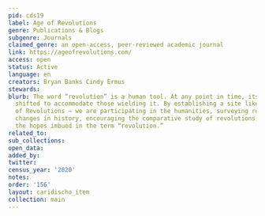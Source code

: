 ```yaml
---
pid: cds19
label: Age of Revolutions
genre: Publications & Blogs
subgenre: Journals
claimed_genre: an open-access, peer-reviewed academic journal
link: https://ageofrevolutions.com/
access: open
status: Active
language: en
creators: Bryan Banks Cindy Ermus
stewards:
blurb: The word “revolution” is a human tool. At any point in time, its meaning has
  shifted to accommodate those wielding it. By establishing a site like this — Age
  of Revolutions — we are participating in the humanities, surveying revolutionary
  changes in history, encouraging the comparative study of revolutions, and exploring
  the hopes imbued in the term “revolution.”
related_to:
sub_collections:
open_data:
added_by:
twitter:
census_year: '2020'
notes:
order: '156'
layout: caridischo_item
collection: main
---
```


